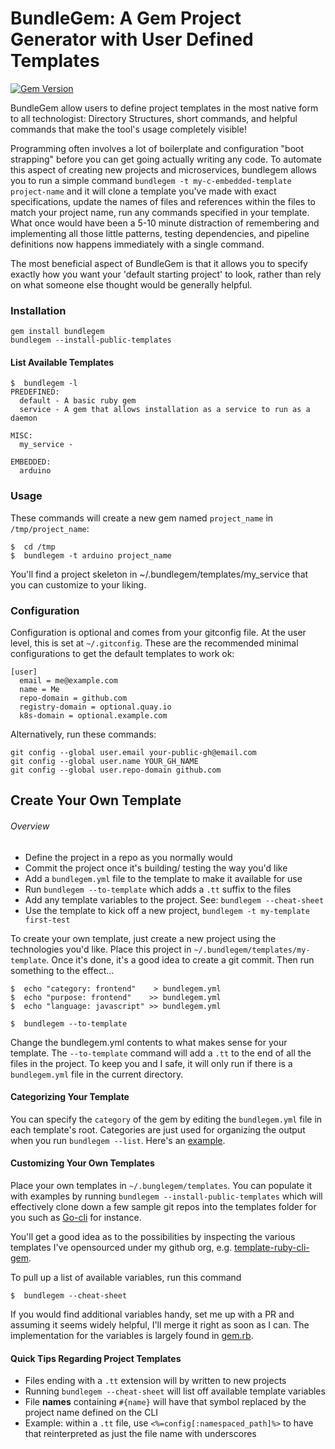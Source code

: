 # BundleGem: A Gem Project Generator with User Defined Templates
[![Gem Version](https://badge.fury.io/rb/bundlegem.svg)](https://badge.fury.io/rb/bundlegem)

BundleGem allow users to define project templates in the most native form to all technologist: Directory Structures, short commands, and helpful commands that make the tool's usage completely visible!

Programming often involves a lot of boilerplate and configuration "boot strapping" before you can get going actually writing any code.  To automate this aspect of creating new projects and microservices, bundlegem allows you to run a simple command `bundlegem -t my-c-embedded-template project-name` and it will clone a template you've made with exact specifications, update the names of files and references within the files to match your project name, run any commands specified in your template.  What once would have been a 5-10 minute distraction of remembering and implementing all those little patterns, testing dependencies, and pipeline definitions now happens immediately with a single command.

The most beneficial aspect of BundleGem is that it allows you to specify exactly how you want your 'default starting project' to look, rather than rely on what someone else thought would be generally helpful.

### Installation

```
gem install bundlegem
bundlegem --install-public-templates
```

#### List Available Templates

```
$  bundlegem -l
PREDEFINED:
  default - A basic ruby gem
  service - A gem that allows installation as a service to run as a daemon

MISC:
  my_service -

EMBEDDED:
  arduino
```

### Usage

These commands will create a new gem named `project_name` in `/tmp/project_name`:

```
$  cd /tmp
$  bundlegem -t arduino project_name
```

You'll find a project skeleton in ~/.bundlegem/templates/my_service that you can customize to your liking.

### Configuration

Configuration is optional and comes from your gitconfig file.  At the user level, this is set at `~/.gitconfig`.  These are the recommended minimal configurations to get the default templates to work ok:

```
[user]
  email = me@example.com
  name = Me
  repo-domain = github.com
  registry-domain = optional.quay.io
  k8s-domain = optional.example.com
```

Alternatively, run these commands:

```
git config --global user.email your-public-gh@email.com
git config --global user.name YOUR_GH_NAME
git config --global user.repo-domain github.com
```

## Create Your Own Template

###### Overview
- Define the project in a repo as you normally would
- Commit the project once it's building/ testing the way you'd like
- Add a `bundlegem.yml` file to the template to make it available for use
- Run `bundlegem --to-template` which adds a `.tt` suffix to the files
- Add any template variables to the project. See: `bundlegem --cheat-sheet`
- Use the template to kick off a new project, `bundlegem -t my-template first-test`

To create your own template, just create a new project using the technologies you'd like.  Place this project in `~/.bundlegem/templates/my-template`.  Once it's done, it's a good idea to create a git commit.  Then run something to the effect...

```
$  echo "category: frontend"    > bundlegem.yml
$  echo "purpose: frontend"    >> bundlegem.yml
$  echo "language: javascript" >> bundlegem.yml

$  bundlegem --to-template
```

Change the bundlegem.yml contents to what makes sense for your template.  The `--to-template` command will add a `.tt` to the end of all the files in the project.  To keep you and I safe, it will only run if there is a `bundlegem.yml` file in the current directory.

#### Categorizing Your Template

You can specify the `category` of the gem by editing the `bundlegem.yml` file in each template's root.  Categories are just used for organizing the output when you run `bundlegem --list`.  Here's an [example](https://github.com/TheNotary/template-html-css-js/blob/main/bundlegem.yml).

#### Customizing Your Own Templates

Place your own templates in `~/.bunglegem/templates`.  You can populate it with examples by running `bundlegem --install-public-templates` which will effectively clone down a few sample git repos into the templates folder for you such as [Go-cli](https://github.com/TheNotary/template-go-cli) for instance.

You'll get a good idea as to the possibilities by inspecting the various templates I've opensourced under my github org, e.g. [template-ruby-cli-gem](https://github.com/TheNotary/template-ruby-cli-gem).  

To pull up a list of available variables, run this command

```
$  bundlegem --cheat-sheet
```

If you would find additional variables handy, set me up with a PR and assuming it seems widely helpful, I'll merge it right as soon as I can.   The implementation for the variables is largely found in [gem.rb](https://github.com/TheNotary/bundlegem/blob/main/lib/bundlegem/cli/gem.rb#L59).

#### Quick Tips Regarding Project Templates

- Files ending with a `.tt` extension will by written to new projects
- Running `bundlegem --cheat-sheet` will list off available template variables
- File **names** containing `#{name}` will have that symbol replaced by the project name defined on the CLI
- Example: within a `.tt` file, use `<%=config[:namespaced_path]%>` to have that reinterpreted as just the file name with underscores
